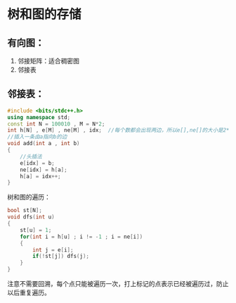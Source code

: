 # 树和图的存储
## 有向图：
1. 邻接矩阵：适合稠密图     
2. 邻接表

## 邻接表：
```c++
#include <bits/stdc++.h>
using namespace std;
const int N = 100010 , M = N*2;
int h[N] , e[M] , ne[M] , idx;  //每个数都会出现两边，所以e[],ne[]的大小是2*N
//插入一条由a指向b的边
void add(int a , int b)
{
    //头插法
    e[idx] = b;
    ne[idx] = h[a];
    h[a] = idx++;
}
```
树和图的遍历：
```c++
bool st[N];
void dfs(int u)
{
    st[u] = 1;
    for(int i = h[u] ; i != -1 ; i = ne[i])
    {
        int j = e[i];
        if(!st[j]) dfs(j);
    }
}
```
注意不需要回溯，每个点只能被遍历一次，打上标记的点表示已经被遍历过，防止以后重复遍历。